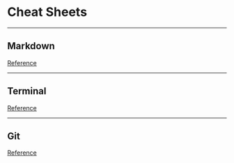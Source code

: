 # Cheat Sheets

---

## Markdown

[Reference](https://www.markdownguide.org/cheat-sheet/)

---

## Terminal

[Reference](https://github.com/0nn0/terminal-mac-cheatsheet#english-version)

___

## Git

[Reference](https://github.com/0nn0/git-basics-cheatsheet)